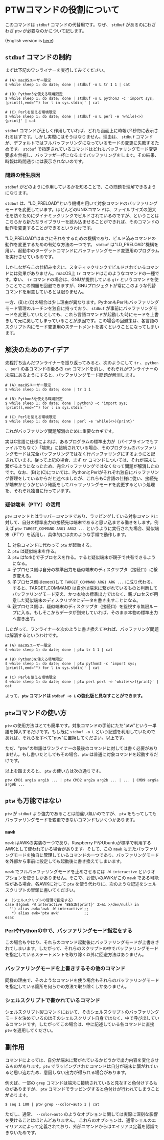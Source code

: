 # PTWコマンドの役割について

このコマンドは `stdbuf` コマンドの代替用です。なぜ、 `stdbuf` があるのにわざわざ `ptw` が必要なのかについて記します。

(English version is [here](ptw.info.en.md))

## `stdbuf` コマンドの制約

まずは下記のワンライナーを実行してみてください。

```sh:
# (A) macOSユーザー限定
$ while sleep 1; do date; done | stdbuf -o L tr 1 1 | cat

# (B) Python3を使える環境限定
$ while sleep 1; do date; done | stdbuf -o L python3 -c 'import sys; [print(l,end="") for l in sys.stdin]' | cat

# (C) Perlを使える環境限定
$ while sleep 1; do date; done | stdbuf -o L perl -e 'while(<>){print}' | cat
```

`stdbuf` コマンドが正しく作用していれば、どれも画面上に時報が1秒毎に表示されるはずです。しかし実際にはそうはなりません。理由は、 `stdbuf` コマンドが、デフォルトではフルバッファリングになっているモードの変更に失敗するためです。 `stdbuf` で指定されているコマンドはどれもバッファリングモード変更要求を無視し、バッファが一杯になるまでバッファリングをします。その結果、時報は時間通りには表示されないのです。

### 問題の発生原因

`stdbuf` がどのように作用しているかを知ることで、この問題を理解できるようになります。

`stdbuf` は、"LD_PRELOAD"という機構を用いて対象コマンドのバッファリングモードを変更しています。ほどんどのUNIXコマンドは、ファイルサイズの肥大化を防ぐためにダイナミックリンクでビルドされているのですが、ということはこちらから新たなライブラリーを読み込ませることができれば、そのコマンドの動作を変更することができるというわけです。

"LD_PRELOAD"はまさにそれをするための機構であり、ビルド済みコマンドの動作を変更するための有効な方法の一つです。 `stdbuf` は"LD_PRELOAD"機構を用い、起動中のターゲットコマンドにバッファリングモード変更用のプログラムを実行させているのです。

しかしながらこの仕組みゆえに、スタティックリンクでビルドされているコマンドには効果がありません。macOS上 `tr` コマンドはこのようなコマンドの一種です。幸い、 `tr` コマンドの場合は、GNUが提供している `gtr` というコマンドを使うことでこの問題を回避できますが、GNUプロジェクトが常にこのような代替コマンドを用意しているとは限りません。

一方、(B)と(C)の場合は少し理由が異なります。PythonもPerlもバッファリングモード管理のルーチンを独自に持っており、 `stdbuf` が事前にバッファリングモードを変更していたとしても、これら言語コマンドが起動した時にモードを上書きして元に戻してしまっていることが原因です。この場合の回避策は、各言語のスクリプト内にモード変更用のステートメントを書くということになってしまいます。

## 解決のためのアイデア

先程打ち込んだワンライナーを振り返ってみると、次のようにして `tr` 、 `python` 、 `perl` の各コマンドの後ろの `cat` コマンドを消し、それぞれがワンライナーの末端にあるようにすると、バッファリングモード問題が解消します。

```sh:
# (A) macOSユーザー限定
$ while sleep 1; do date; done | tr 1 1

# (B) Python3を使える環境限定
$ while sleep 1; do date; done | python3 -c 'import sys; [print(l,end="") for l in sys.stdin]'

# (C) Perlを使える環境限定
$ while sleep 1; do date; done | perl -e 'while(<>){print}'
```

これがバッファリング問題解消のために重要なカギです。

実はC言語に仕様によれば、あるプログラムの標準出力が（パイプラインでもファイルでもなく）「端末」に接続されている場合、そのプログラムのバッファリングモードは完全バッファリングではなく行バッファリングにするようにと記されています。従って上記の場合、まず `tr` コマンドについては、それが端末に繋がるようになったため、完全バッファリングではなくなって問題が解消したのです。なお、(B)と(C)については、PythonとPerlがそれぞれ独自にバッファリング管理をしているからだと述べましたが、これらもC言語の仕様に従い、接続先が端末かどうかという確認をしてバッファリングモードを変更するという処理を、それぞれ独自に行っています。

### 疑似端末（PTY）の活用

`ptw` コマンドとはラッパーコマンドであり、ラッピングしている対象コマンドに対して、自分の標準出力の接続先は端末であると思い込ませる働きをします。例えば `ptw TARGET_COMMAND ARG1 ARG2 ...` というように実行された場合、疑似端末（PTY）を活用し、具体的には次のような手順で動作します。

1. 対象コマンドに代わって `ptw` が起動する。
1. `ptw` は疑似端末を作る。
1. `ptw` はfork()で子プロセスを作る。すると疑似端末が親子で共有できるようになる。
1. 子プロセス側は自分の標準出力を疑似端末のディスクリプタ（接続口）に繋ぎ変える。
1. 子プロセス側はexec()して `TARGET_COMMAND ARG1 ARG ...` に成り代わる。すると、TARGET_COMMAND は自分は端末に繋がれているものと判断してバッファリングモード変え、かつ本物の標準出力ではなく、親プロセスが用意した疑似端末のディスクリプタにデータを書き出すことになる。
1. 親プロセス側は、疑似端末のディスクリプタ（接続口）を監視する無限ループに入る。もしそこからデータが到来していれば、そのまま本物の標準出力へ書き出す。

したがって、ワンライナーを次のように書き換えてやれば、バッファリング問題は解消するというわけです。

```sh:
# (A) macOSユーザー限定
$ while sleep 1; do date; done | ptw tr 1 1 | cat

# (B) Python3を使える環境限定
$ while sleep 1; do date; done | ptw python3 -c 'import sys; [print(l,end="") for l in sys.stdin]' | cat

# (C) Perlを使える環境限定
$ while sleep 1; do date; done | ptw perl perl -e 'while(<>){print}' | cat
```

よって、**`ptw` コマンドは `stdbuf -o L` の強化版と見なすことができます。**

## `ptw`コマンドの使い方

`ptw` の使用方法はとても簡単です。対象コマンドの手前にただ"ptw"という一単語を挿入するだけです。もし既に `stdbuf -o L` という記述を利用していたのであれば、それらをすべて"ptw"に置換してください。以上です。

ただ、"ptw"の単語はワンライナーの最後のコマンドに対しては書く必要がありません。もし書いたとしてもその場合、`ptw` は普通に対象コマンドを起動するだけです。

以上を踏まえると、 `ptw` の使い方は次の通りです。

```sh:
ptw CMD1 arg1a arg1b ... | ptw CMD2 arg2a arg2b ... | ... | CMD9 arg9a arg9b ...
```

## `ptw` も万能ではない

`ptw` が `stdbuf` より強力であることは間違い無いのですが、 `ptw` をもってしてもバッファリングモードを変更できないコマンドもいくつかあります。

### `mawk`

`mawk` はAWKの実装の一つであり、Raspberry PiやUbuntuが標準で利用するAWKとして使われている場合があります。そして、この `mawk` もまたバッファリングモードを独自に管理しているコマンドの一つであり、バッファリングモードを外部から事前に設定しても起動後に書き換えてしまいます。

`mawk` でフルバッファリングモードを止めさせるには `-W interactive` というオプションを使うしかありません。そこで、お使いのAWKがこの `mawk` である可能性がある場合、各AWKに対して `ptw` を使う代わりに、次のような記述をシェルスクリプトの冒頭に書いてください。

```sh:
# （シェルスクリプトの冒頭で指定する）
case $(gawk -W interactive 'BEGIN{print}' 2>&1 >/dev/null) in
  '') alias awk='awk -W interactive';;
   *) alias awk='ptw awk'           ;;
esac
```

### PerlやPythonの中で、バッファリングモード指定をする

この場合もやはり、それらのコマンド起動後にバッファリングモードが上書きされてしまいます。したがって、それらのスクリプトの中でバッファリングモードを指定しているステートメントを取り除く以外に回避方法はありません。

### バッファリングモードを上書きするその他のコマンド

同様の理由で、そのようなコマンドを使う場合もそれらのバッファリングモードを指定している箇所を何らかの方法で取り除くしかありません。

### シェルスクリプトで書かれているコマンド

シェルスクリプト製コマンドにおいて、そのシェルスクリプトのバッファリングモードを決めているのはそのシェルスクリプト自身ではなく、中で呼び出しているコマンドです。したがってこの場合は、中に記述している各コマンドに直接 `ptw` を適用してください。

## 副作用

コマンドによっては、自分が端末に繋がれているかどうかで出力内容を変化させるものがあります。`ptw` でラッピングされたコマンドは自分が端末に繋がれていると思い込むため、意図しない出力が得られる場合があります。

例えば、一部の `grep` コマンドは端末に接続されていると見なすと色付けするものがありますが、 `ptw` コマンドでラッピングすると色付けが行われてしまうことがあります。

```sh:
$ seq 1 100 | ptw grep --color=auto 1 | cat
```

ただし、通常、 `--color=auto` のようなオプションに関しては実際に深刻な影響を受けることはほとんどありません。 これらのオプションは、通常シェルのエイリアスによって定義されており、外部コマンドからはエイリアス定義を認識できないためです。
